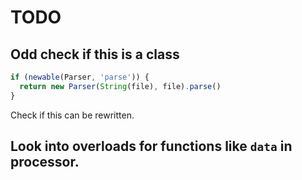 # TODO

## Odd check if this is a class

```js
if (newable(Parser, 'parse')) {
  return new Parser(String(file), file).parse()
}
```

Check if this can be rewritten.

## Look into overloads for functions like `data` in processor.